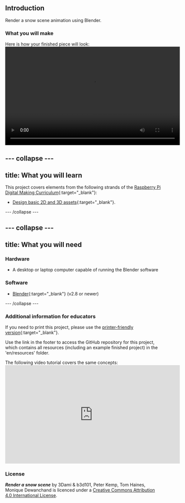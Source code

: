 ## Introduction

Render a snow scene animation using Blender.

### What you will make

Here is how your finished piece will look:<video width="560" height="315" controls> <source src="resources/snow-scene-rendered.mkv" type="video/mp4"> Your browser does not support WebM video, try FireFox or Chrome </video> 

## \--- collapse \---

## title: What you will learn

This project covers elements from the following strands of the [Raspberry Pi Digital Making Curriculum](http://rpf.io/curriculum){:target="_blank"}:

+ [Design basic 2D and 3D assets](https://curriculum.raspberrypi.org/design/creator/){:target="_blank"}.

\--- /collapse \---

## \--- collapse \---

## title: What you will need

### Hardware

+ A desktop or laptop computer capable of running the Blender software

### Software

+ [Blender](https://www.blender.org/download/){:target="_blank"} (v2.8 or newer)

\--- /collapse \---

### Additional information for educators

If you need to print this project, please use the [printer-friendly version](https://projects.raspberrypi.org/en/projects/blender-render-snow-scene/print){:target="_blank"}.

Use the link in the footer to access the GitHub repository for this project, which contains all resources (including an example finished project) in the 'en/resources' folder.

The following video tutorial covers the same concepts: <iframe width="560" height="315" src="https://www.youtube.com/embed/zd36Qym7UVg" frameborder="0" gesture="media" allow="encrypted-media" allowfullscreen mark="crwd-mark"></iframe> 

### License

***Render a snow scene*** by 3Dami & b3d101, Peter Kemp, Tom Haines, Monique Dewanchand is licenced under a [Creative Commons Attribution 4.0 International License](http://creativecommons.org/licenses/by-sa/4.0/).